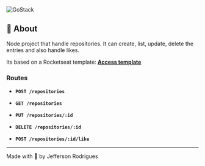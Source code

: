 <img alt="GoStack" src="https://storage.googleapis.com/golden-wind/bootcamp-gostack/header-desafios.png" />

## :rocket: About

Node project that handle repositories. It can create, list, update, delete
the entries and also handle likes.

Its based on a Rocketseat template: **[Access template](https://github.com/Rocketseat/gostack-template-conceitos-nodejs)**

### Routes

- **`POST /repositories`**

- **`GET /repositories`**

- **`PUT /repositories/:id`**

- **`DELETE /repositories/:id`**

- **`POST /repositories/:id/like`**

---

Made with 💜 by Jefferson Rodrigues